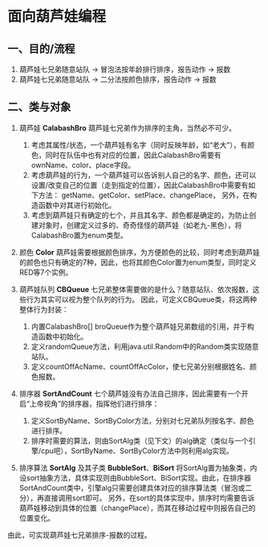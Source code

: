 # 面向葫芦娃编程

## 一、目的/流程
1. 葫芦娃七兄弟随意站队 -> 冒泡法按年龄排行排序，报告动作 -> 报数
2. 葫芦娃七兄弟随意站队 -> 二分法按颜色排序，报告动作 -> 报数

## 二、类与对象
1. 葫芦娃 **CalabashBro**
	葫芦娃七兄弟作为排序的主角，当然必不可少。
	1. 考虑其属性/状态，一个葫芦娃有名字（同时反映年龄，如“老大”），有颜色，同时在队伍中也有对应的位置，因此CalabashBro需要有ownName、color、place字段。
	2. 考虑葫芦娃的行为，一个葫芦娃可以告诉别人自己的名字、颜色，还可以设置/改变自己的位置（走到指定的位置），因此CalabashBro中需要有如下方法：
	getName、getColor、setPlace、changePlace，
	另外，在构造函数中对其进行初始化。
	3. 考虑到葫芦娃只有确定的七个，并且其名字、颜色都是确定的，为防止创建对象时，创建定义过多的、奇奇怪怪的葫芦娃（如老九-黑色），将CalabashBro置为enum类型。

2. 颜色 **Color**
	葫芦娃需要根据颜色排序，为方便颜色的比较，同时考虑到葫芦娃的颜色也只有确定的7种，因此，也将其颜色Color置为enum类型，同时定义RED等7个实例。

3. 葫芦娃队列 **CBQueue**
	七兄弟整体需要做的是什么？随意站队、依次报数，这些行为其实可以视为整个队列的行为。
因此，可定义CBQueue类，将这两种整体行为封装：
	1. 内置CalabashBro[] broQueue作为整个葫芦娃兄弟数组的引用，并于构造函数中初始化。
	2. 定义randomQueue方法，利用java.util.Random中的Random类实现随意站队。
	3. 定义countOffAcName、countOffAcColor，使七兄弟分别根据姓名、颜色报数。

4. 排序器 **SortAndCount**
	七个葫芦娃没有办法自己排序，因此需要有一个开启“上帝视角”的排序器，指挥他们进行排序：
	1. 定义SortByName、SortByColor方法，分别对七兄弟队列按名字、颜色进行排序。
	2. 排序时需要的算法，则由SortAlg类（见下文）的alg确定（类似与一个引擎/cpu吧），SortByName、SortByColor方法中则利用alg实现。

5. 排序算法 **SortAlg** 及其子类 **BubbleSort**、**BiSort**
	将SortAlg置为抽象类，内设sort抽象方法，具体实现则由BubbleSort、BiSort实现。由此，在排序器SortAndCount类中，引擎alg只需要创建具体对应的排序算法类（冒泡或二分），再直接调用sort即可。
	另外，在sort的具体实现中，排序时均需要告诉葫芦娃移动到具体的位置（changePlace），而其在移动过程中则报告自己的位置变化。

由此，可实现葫芦娃七兄弟排序-报数的过程。
